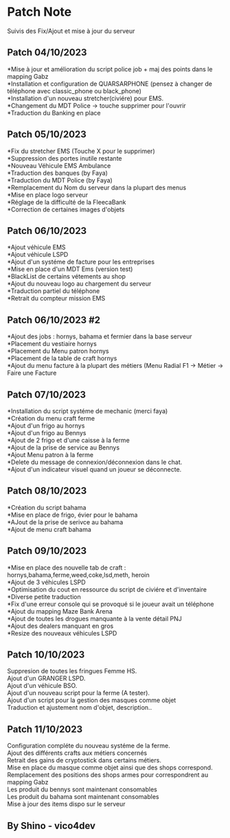  # Patch Note



Suivis des Fix/Ajout et mise à jour du serveur

## Patch 04/10/2023

                             
*Mise à jour et amélioration du script police job + maj des points dans le mapping Gabz<br/>
*Installation et configuration de QUARSARPHONE (pensez à changer de téléphone avec classic_phone ou black_phone)<br/>
*Installation d'un nouveau stretcher(civiére) pour EMS.<br/>
*Changement du MDT Police -> touche supprimer pour l'ouvrir<br/>
*Traduction du Banking en place



## Patch 05/10/2023

                             
*Fix du stretcher EMS (Touche X pour le supprimer)<br/>
*Suppression des portes inutile restante<br/>
*Nouveau Véhicule EMS Ambulance <br/>
*Traduction des banques (by Faya)<br/>
*Traduction du MDT Police (by Faya) <br/>
*Remplacement du Nom du serveur dans la plupart des menus<br/>
*Mise en place logo serveur<br/>
*Réglage de la difficulté de la FleecaBank<br/>
*Correction de certaines images d'objets<br/>


## Patch 06/10/2023

                             
*Ajout véhicule EMS<br/>
*Ajout véhicule LSPD<br/>
*Ajout d'un systéme de facture pour les entreprises<br/>
*Mise en place d'un MDT Ems (version test)<br/>
*BlackList de certains vétements au shop<br/>
*Ajout du nouveau logo au chargement du serveur<br/>
*Traduction partiel du téléphone <br/>
*Retrait du compteur mission EMS

## Patch 06/10/2023 #2
*Ajout des jobs : hornys, bahama et fermier dans la base serveur<br/>
*Placement du vestiaire hornys<br/>
*Placement du Menu patron hornys<br/>
*Placement de la table de craft hornys <br/>
*Ajout du menu facture à la plupart des métiers (Menu Radial F1 ->  Métier -> Faire une Facture<br/>

## Patch 07/10/2023
*Installation du script systéme de mechanic (merci faya)<br/>
*Création du menu craft ferme<br/>
*Ajout d'un frigo au hornys<br/>
*Ajout d'un frigo au Bennys<br/>
*Ajout de 2 frigo et d'une caisse à la ferme<br/>
*Ajout de la prise de service au Bennys<br/>
*Ajout Menu patron à la ferme<br/>
*Delete du message de connexion/déconnexion dans le chat.<br/>
*Ajout d'un indicateur visuel quand un joueur se déconnecte.<br/>

## Patch 08/10/2023
*Création du script bahama<br/>
*Mise en place de frigo, évier pour le bahama<br/>
*AJout de la prise de serivce au bahama<br/>
*Ajout de menu craft bahama<br/>

## Patch 09/10/2023
*Mise en place des nouvelle tab de craft : hornys,bahama,ferme,weed,coke,lsd,meth, heroin<br/>
*Ajout de 3 véhicules LSPD<br/>
*Optimisation du cout en ressource du script de civiére et d'inventaire<br/>
*Diverse petite traduction<br/>
*Fix d'une erreur console qui se provoqué si le joueur avait un téléphone<br/>
*Ajout du mapping Maze Bank Arena<br/>
*Ajout de toutes les drogues manquante à la vente détail PNJ<br/>
*Ajout des dealers manquant en gros<br/>
*Resize des nouveaux véhicules LSPD<br/>


## Patch 10/10/2023
Suppresion de toutes les fringues Femme HS.<br/>
Ajout d'un GRANGER LSPD.<br/>
Ajout d'un véhicule BSO.<br/>
Ajout d'un nouveau script pour la ferme (A tester).<br/>
Ajout d'un script pour la gestion des masques comme objet<br/>
Traduction et ajustement nom d'objet, description..<br/>


## Patch 11/10/2023
Configuration compléte du nouveau systéme de la ferme.</br>
Ajout des différents crafts aux métiers concernés</br>
Retrait des gains de cryptostick dans certains métiers.</br>
Mise en place du masque comme objet ainsi que des shops correspond.</br>
Remplacement des positions des shops armes pour correspondrent au mapping Gabz</br>
Les produit du bennys sont maintenant consomables</br>
Les produit du bahama sont maintenant consomables</br>
Mise à jour des items dispo sur le serveur</br>



## By Shino - vico4dev


